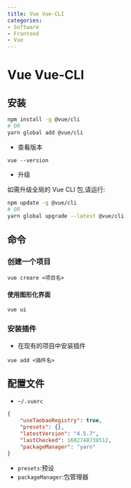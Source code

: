 ```yaml
---
title: Vue Vue-CLI
categories:
- Software
- Frontend
- Vue
---
```

# Vue Vue-CLI

## 安装

```bash
npm install -g @vue/cli
# OR
yarn global add @vue/cli
```

- 查看版本

```
vue --version
```

- 升级

如需升级全局的 Vue CLI 包,请运行:

```bash
npm update -g @vue/cli
# OR
yarn global upgrade --latest @vue/cli
```

## 命令

### 创建一个项目

```
vue creare <项目名>
```

#### 使用图形化界面

```
vue ui
```

### 安装插件

- 在现有的项目中安装插件

```
vue add <插件名>
```

## 配置文件

- `~/.vuerc`

```json
{
    "useTaobaoRegistry": true,
    "presets": {},
    "latestVersion": "4.5.7",
    "lastChecked": 1602748738512,
    "packageManager": "yarn"
}
```

- `presets`:预设
- `packageManager`:包管理器